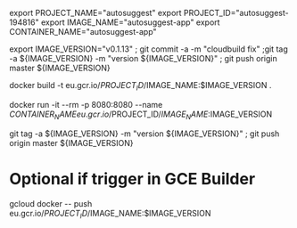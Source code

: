 export PROJECT_NAME="autosuggest"
export PROJECT_ID="autosuggest-194816"
export IMAGE_NAME="autosuggest-app"
export CONTAINER_NAME="autosuggest-app"

export IMAGE_VERSION="v0.1.13" ; git commit -a -m "cloudbuild fix" ;git tag -a ${IMAGE_VERSION} -m "version ${IMAGE_VERSION}" ; git push origin master ${IMAGE_VERSION}

docker build -t eu.gcr.io/$PROJECT_ID/$IMAGE_NAME:$IMAGE_VERSION .

docker run -it --rm -p 8080:8080 --name $CONTAINER_NAME eu.gcr.io/$PROJECT_ID/$IMAGE_NAME:$IMAGE_VERSION

git tag -a ${IMAGE_VERSION} -m "version ${IMAGE_VERSION}" ; git push origin master ${IMAGE_VERSION}

# Optional if trigger in GCE Builder
gcloud docker -- push eu.gcr.io/$PROJECT_ID/$IMAGE_NAME:$IMAGE_VERSION

